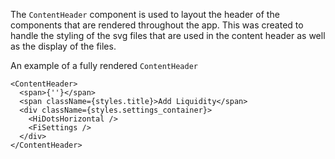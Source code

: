 The `ContentHeader` component is used to layout the header of the components that are rendered throughout the app. This was created to handle the styling of the svg files that are used in the content header as well as the display of the files.

An example of a fully rendered `ContentHeader`

    <ContentHeader>
      <span>{''}</span>
      <span className={styles.title}>Add Liquidity</span>
      <div className={styles.settings_container}>
        <HiDotsHorizontal />
        <FiSettings />
      </div>
    </ContentHeader>
